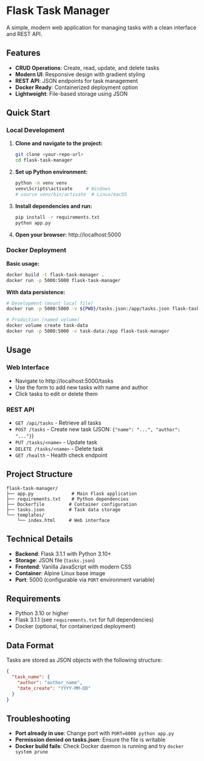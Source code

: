 # Flask Task Manager

A simple, modern web application for managing tasks with a clean interface and REST API.

## Features

- **CRUD Operations**: Create, read, update, and delete tasks
- **Modern UI**: Responsive design with gradient styling
- **REST API**: JSON endpoints for task management
- **Docker Ready**: Containerized deployment option
- **Lightweight**: File-based storage using JSON

## Quick Start

### Local Development

1. **Clone and navigate to the project:**
   ```bash
   git clone <your-repo-url>
   cd flask-task-manager
   ```

2. **Set up Python environment:**
   ```bash
   python -m venv venv
   venv\Scripts\activate     # Windows
   # source venv/bin/activate  # Linux/macOS
   ```

3. **Install dependencies and run:**
   ```bash
   pip install -r requirements.txt
   python app.py
   ```

4. **Open your browser:** http://localhost:5000

### Docker Deployment

**Basic usage:**
```bash
docker build -t flask-task-manager .
docker run -p 5000:5000 flask-task-manager
```

**With data persistence:**
```bash
# Development (mount local file)
docker run -p 5000:5000 -v ${PWD}/tasks.json:/app/tasks.json flask-task-manager

# Production (named volume)
docker volume create task-data
docker run -p 5000:5000 -v task-data:/app flask-task-manager
```

## Usage

### Web Interface
- Navigate to http://localhost:5000/tasks
- Use the form to add new tasks with name and author
- Click tasks to edit or delete them

### REST API
- `GET /api/tasks` - Retrieve all tasks
- `POST /tasks` - Create new task (JSON: `{"name": "...", "author": "..."}`)
- `PUT /tasks/<name>` - Update task
- `DELETE /tasks/<name>` - Delete task
- `GET /health` - Health check endpoint

## Project Structure

```
flask-task-manager/
├── app.py              # Main Flask application
├── requirements.txt    # Python dependencies
├── Dockerfile         # Container configuration
├── tasks.json         # Task data storage
└── templates/
    └── index.html     # Web interface
```

## Technical Details

- **Backend**: Flask 3.1.1 with Python 3.10+
- **Storage**: JSON file (`tasks.json`)
- **Frontend**: Vanilla JavaScript with modern CSS
- **Container**: Alpine Linux base image
- **Port**: 5000 (configurable via `PORT` environment variable)

## Requirements

- Python 3.10 or higher
- Flask 3.1.1 (see `requirements.txt` for full dependencies)
- Docker (optional, for containerized deployment)

## Data Format

Tasks are stored as JSON objects with the following structure:
```json
{
  "task_name": {
    "author": "author_name",
    "date_create": "YYYY-MM-DD"
  }
}
```

## Troubleshooting

- **Port already in use**: Change port with `PORT=8000 python app.py`
- **Permission denied on tasks.json**: Ensure the file is writable
- **Docker build fails**: Check Docker daemon is running and try `docker system prune`

